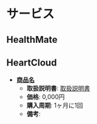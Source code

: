 サービス
====

HealthMate
----

HeartCloud
----

- [**商品名**](official-page)
  - **取扱説明書**: [取扱説明書](manual-page-url)
  - **価格**: 0,000円
  - **購入周期**: 1ヶ月に1回
  - **備考**:
